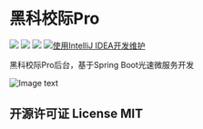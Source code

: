 黑科校际Pro
======

![](https://img.shields.io/badge/language-Java-orange.svg)
![](https://img.shields.io/badge/mother_fucker-v0.0.0-519dd9.svg)
![](https://img.shields.io/badge/license-MIT-000000.svg)
[![使用IntelliJ IDEA开发维护](https://img.shields.io/badge/IntelliJ%20IDEA-提供支持-blue.svg)](https://www.jetbrains.com/idea/)



黑科校际Pro后台，基于Spring Boot光速微服务开发

![Image text](https://raw.githubusercontent.com/JR--Chen/hkxj/master/picture/framework.jpg)


开源许可证 License MIT
---

